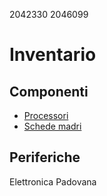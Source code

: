 2042330
2046099

# Inventario

## Componenti
- [Processori](./componenti/processori.md)
- [Schede madri](./componenti/schede_madri.md)

## Periferiche

Elettronica Padovana
